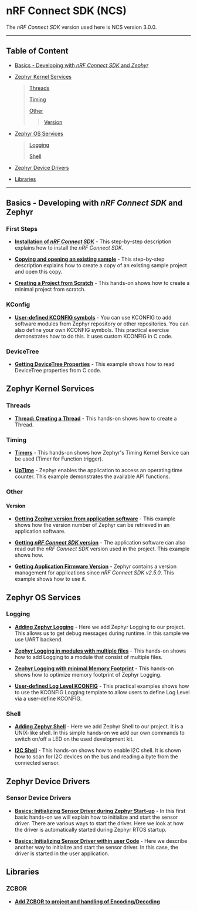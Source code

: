 # nRF Connect SDK (NCS)

The _nRF Connect SDK_ version used here is NCS version 3.0.0.

--------
## Table of Content

- [Basics - Developing with _nRF Connect SDK_ and _Zephyr_](#first-steps)

- [Zephyr Kernel Services](#zephyr-kernel-services)
    > [Threads](#threads)
    >
    > [Timing](#timing)
    >
    > [Other](#other)
    >> [Version](#version)

- [Zephyr OS Services](#zephyr-os-services)
    > [Logging](#logging)
    >
    > [Shell](#shell)
  
- [Zephyr Device Drivers](#zephyr-device-drivers)

- [Libraries](#libraries)

--------

## Basics - Developing with _nRF Connect SDK_ and Zephyr

### First Steps

- [__Installation of _nRF Connect SDK___](NCSv3.0.0/DEV_installation.md) - This step-by-step description explains how to install the _nRF Connect SDK_.

- [__Copying and opening an existing sample__](NCSv3.0.0/DEV_OpenSample.md) - This step-by-step description explains how to create a copy of an existing sample project and open this copy.

- [__Creating a Project from Scratch__](NCSv3.0.0/DEV_ProjectFromScratch.md) - This hands-on shows how to create a minimal project from scratch.

### KConfig

- [__User-defined KCONFIG symbols__](NCSv3.0.0/DEV_kconfig_UserDefined.md) - You can use KCONFIG to add software modules from Zephyr repository or other repositories. You can also define your own KCONFIG symbols. This practical exercise demonstrates how to do this. It uses custom KCONFIG in C code.

### DeviceTree

- [__Getting DeviceTree Properties__](NCSv3.0.0/DEV_DeviceTree.md) - This example shows how to read DeviceTree properties from C code. 


## Zephyr Kernel Services

### Threads

- [__Thread: Creating a Thread__](NCSv3.0.0/ZKS_threads_create.md) - This hands-on shows how to create a Thread.


### Timing

- [__Timers__](NCSv3.0.0/ZKS_timing_timers.md) - This hands-on shows how Zephyr's Timing Kernel Service can be used (Timer for Function trigger).

- [__UpTime__](NCSv3.0.0/ZKS_timing_UpTime.md) - Zephyr enables the application to access an operating time counter. This example demonstrates the available API functions.


### Other

#### Version

- [__Getting Zephyr version from application software__](NCSv3.0.0/ZKS_other_version_zephyr.md) - This example shows how the version number of Zephyr can be retrieved in an application software.

- [__Getting _nRF Connect SDK_ version__](NCSv3.0.0/ZKS_other_version_ncs.md) - The application software can also read out the _nRF Connect SDK_ version used in the project. This example shows how.

- [__Getting Application Firmware Version__](NCSv3.0.0/ZKS_other_version_app.md) - Zephyr contains a version management for applications  since _nRF Connect SDK v2.5.0_. This example shows how to use it.


## Zephyr OS Services

### Logging

- [__Adding Zephyr Logging__](NCSv3.0.0/ZOS_logging_uart.md) - Here we add Zephyr Logging to our project. This allows us to get debug messages during runtime. In this sample we use UART backend.


- [__Zephyr Logging in modules with multiple files__](NCSv3.0.0/ZOS_logging_declare.md) - This hands-on shows how to add Logging to a module that consist of multiple files.

- [__Zephyr Logging with minimal Memory Footprint__](NCSv3.0.0/ZOS_logging_minimal.md) - This hands-on shows how to optimize memory footprint of Zephyr Logging.

- [__User-defined Log Level KCONFIG__](NCSv3.0.0/ZOS_logging_userKconfig.md) - This practical examples shows how to use the KCONFIG Logging template to allow users to define Log Level via a user-define KCONFIG.


### Shell

- [__Adding Zephyr Shell__](NCSv3.0.0/ZOS_shell.md) - Here we add Zephyr Shell to our project. It is a UNIX-like shell. In this simple hands-on we add our own commands to switch on/off a LED on the used development kit. 

- [__I2C Shell__](NCSv3.0.0/ZOS_shell_i2c.md) - This hands-on shows how to enable I2C shell. It is shown how to scan for I2C devices on the bus and reading a byte from the connected sensor.


## Zephyr Device Drivers

### Sensor Device Drivers

- [**Basics: Initializing Sensor Driver during Zephyr Start-up**](NCSv3.0.0/ZDD_sensor_basics_initZephyr.md) - In this first basic hands-on we will explain how to initialize and start the sensor driver. There are various ways to start the driver. Here we look at how the driver is automatically started during Zephyr RTOS startup.

- [**Basics: Initializing Sensor Driver within user Code**](NCSv3.0.0/ZDD_sensor_basics_initApp.md) - Here we describe another way to initialize and start the sensor driver. In this case, the driver is started in the user application.


## Libraries

### ZCBOR 

- [__Add ZCBOR to project and handling of Encoding/Decoding__](NCSv3.0.0/LIB_zcbor_HelloWorld.md)
